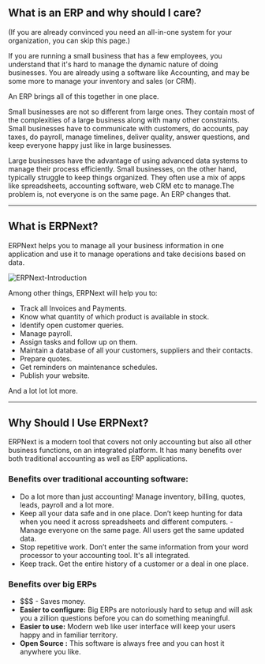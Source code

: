 ## What is an ERP and why should I care?

(If you are already convinced you need an all-in-one system for your
organization, you can skip this page.)

If you are running a small business that has a few employees, you understand
that it's hard to manage the dynamic nature of doing businesses. You are
already using a software like Accounting, and may be some more to manage your
inventory and sales (or CRM).

An ERP brings all of this together in one place.

Small businesses are not so different from large ones. They contain most of
the complexities of a large business along with many other constraints. Small
businesses have to communicate with customers, do accounts, pay taxes, do
payroll, manage timelines, deliver quality, answer questions, and keep
everyone happy just like in large businesses.

Large businesses have the advantage of using advanced data systems to manage
their process efficiently. Small businesses, on the other hand, typically
struggle to keep things organized. They often use a mix of apps like
spreadsheets, accounting software, web CRM etc to manage.The problem is, not
everyone is on the same page. An ERP changes that.

* * *

## What is ERPNext?

ERPNext helps you to manage all your business information in one application
and use it to manage operations and take decisions based on data.

![ERPNext-Introduction](assets/frappe_io/images/erpnext/erpnext-introduction.png)

Among other things, ERPNext will help you to:

  * Track all Invoices and Payments.
  * Know what quantity of which product is available in stock.
  * Identify open customer queries.
  * Manage payroll.
  * Assign tasks and follow up on them.
  * Maintain a database of all your customers, suppliers and their contacts.
  * Prepare quotes.
  * Get reminders on maintenance schedules.
  * Publish your website.

And a lot lot lot more.

* * *

## Why Should I Use ERPNext?

ERPNext is a modern tool that covers not only accounting but also all other
business functions, on an integrated platform. It has many benefits over both
traditional accounting as well as ERP applications.

### Benefits over traditional accounting software:

  * Do a lot more than just accounting! Manage inventory, billing, quotes, leads, payroll and a lot more.
  * Keep all your data safe and in one place. Don’t keep hunting for data when you need it across spreadsheets and different computers. -Manage everyone on the same page. All users get the same updated data.
  * Stop repetitive work. Don’t enter the same information from your word processor to your accounting tool. It's all integrated.
  * Keep track. Get the entire history of a customer or a deal in one place.

### Benefits over big ERPs

  * $$$ - Saves money.
  * **Easier to configure:** Big ERPs are notoriously hard to setup and will ask you a zillion questions before you can do something meaningful.
  * **Easier to use:** Modern web like user interface will keep your users happy and in familiar territory.
  * **Open Source :** This software is always free and you can host it anywhere you like.

